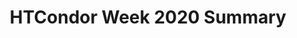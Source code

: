 ---
title: HTCondor Week 2020 Summary

_type: HTTPAPIResult
additionalInfo: {}
count: 1
results:
- _fossil: conferenceMetadataWithContribs
  _type: Conference
  address: ''
  category: HTCondor Week Workshops
  categoryId: 34
  chairs: []
  contributions:
  - _fossil: contributionMetadata
    _type: Contribution
    board_number: ''
    coauthors: []
    db_id: 7853
    description: ''
    duration: 10
    endDate:
      date: '2020-05-19'
      time: '11:10:00'
      tz: America/Chicago
    folders:
    - _type: folder
      attachments:
      - _type: attachment
        content_type: application/pdf
        description: ''
        download_url: https://agenda.hep.wisc.edu/event/1440/contributions/7853/attachments/1944/2189/HTCondor-Week-2020-Introduction-Guidelines.pdf
        filename: HTCondor-Week-2020-Introduction-Guidelines.pdf
        id: 2189
        is_protected: false
        modified_dt: '2020-05-19T19:38:49.868363+00:00'
        size: 627168
        title: HTCondor-Week-2020-Introduction-Guidelines.pdf
        type: file
      - _type: attachment
        content_type: application/vnd.openxmlformats-officedocument.presentationml.presentation
        description: ''
        download_url: https://agenda.hep.wisc.edu/event/1440/contributions/7853/attachments/1944/2188/HTCondor-Week-2020-Introduction-Guidelines.pptx
        filename: HTCondor-Week-2020-Introduction-Guidelines.pptx
        id: 2188
        is_protected: false
        modified_dt: '2020-05-19T19:38:49.868363+00:00'
        size: 1396228
        title: HTCondor-Week-2020-Introduction-Guidelines.pptx
        type: file
      default_folder: false
      description: ''
      id: 1944
      is_protected: false
      title: Slides
    friendly_id: 1
    id: '1'
    keywords: []
    location: ''
    material:
    - _deprecated: true
      _fossil: materialMetadata
      _type: Slides
      id: '1944'
      resources:
      - _deprecated: true
        _fossil: localFileMetadata
        _type: LocalFile
        fileName: HTCondor-Week-2020-Introduction-Guidelines.pdf
        id: '2189'
        name: HTCondor-Week-2020-Introduction-Guidelines.pdf
        url: https://agenda.hep.wisc.edu/event/1440/contributions/7853/attachments/1944/2189/HTCondor-Week-2020-Introduction-Guidelines.pdf
      - _deprecated: true
        _fossil: localFileMetadata
        _type: LocalFile
        fileName: HTCondor-Week-2020-Introduction-Guidelines.pptx
        id: '2188'
        name: HTCondor-Week-2020-Introduction-Guidelines.pptx
        url: https://agenda.hep.wisc.edu/event/1440/contributions/7853/attachments/1944/2188/HTCondor-Week-2020-Introduction-Guidelines.pptx
      title: Slides
    note: {}
    primaryauthors: []
    references: []
    room: Virtual
    roomFullname: Virtual
    session: CHTC Team Presentations
    speakers:
    - _fossil: contributionParticipationMetadata
      _type: ContributionParticipation
      affiliation: University of Wisconsin
      db_id: 9950
      emailHash: 45ebb4f071323893785bdb3c86effffc
      first_name: Mark
      fullName: Coatsworth, Mark
      id: '9950'
      last_name: Coatsworth
      person_id: 7935
    startDate:
      date: '2020-05-19'
      time: '11:00:00'
      tz: America/Chicago
    title: Introduction and Virtual Conference Guidelines
    track: null
    type: null
    url: https://agenda.hep.wisc.edu/event/1440/contributions/7853/
  - _fossil: contributionMetadata
    _type: Contribution
    board_number: ''
    coauthors: []
    db_id: 7855
    description: ''
    duration: 20
    endDate:
      date: '2020-05-19'
      time: '11:30:00'
      tz: America/Chicago
    folders:
    - _type: folder
      attachments:
      - _type: attachment
        content_type: application/vnd.openxmlformats-officedocument.presentationml.presentation
        description: ''
        download_url: https://agenda.hep.wisc.edu/event/1440/contributions/7855/attachments/1935/2175/05-20-CW.pptx
        filename: 05-20-CW.pptx
        id: 2175
        is_protected: false
        modified_dt: '2020-05-19T16:50:37.024653+00:00'
        size: 11252026
        title: 05-20-CW.pptx
        type: file
      default_folder: false
      description: ''
      id: 1935
      is_protected: false
      title: Slides
    friendly_id: 2
    id: '2'
    keywords: []
    location: ''
    material:
    - _deprecated: true
      _fossil: materialMetadata
      _type: Slides
      id: '1935'
      resources:
      - _deprecated: true
        _fossil: localFileMetadata
        _type: LocalFile
        fileName: 05-20-CW.pptx
        id: '2175'
        name: 05-20-CW.pptx
        url: https://agenda.hep.wisc.edu/event/1440/contributions/7855/attachments/1935/2175/05-20-CW.pptx
      title: Slides
    note: {}
    primaryauthors: []
    references: []
    room: Virtual
    roomFullname: Virtual
    session: CHTC Team Presentations
    speakers:
    - _fossil: contributionParticipationMetadata
      _type: ContributionParticipation
      affiliation: UW-Madison CHTC
      db_id: 9952
      emailHash: 1102feddb903c81db7bd06a95548f49f
      first_name: Miron
      fullName: Livny, Miron
      id: '9952'
      last_name: Livny
      person_id: 7932
    startDate:
      date: '2020-05-19'
      time: '11:10:00'
      tz: America/Chicago
    title: Welcome to HTCondor Week 2020
    track: null
    type: null
    url: https://agenda.hep.wisc.edu/event/1440/contributions/7855/
  - _fossil: contributionMetadata
    _type: Contribution
    board_number: ''
    coauthors: []
    db_id: 7854
    description: ''
    duration: 20
    endDate:
      date: '2020-05-19'
      time: '11:55:00'
      tz: America/Chicago
    folders:
    - _type: folder
      attachments:
      - _type: attachment
        content_type: application/pdf
        description: ''
        download_url: https://agenda.hep.wisc.edu/event/1440/contributions/7854/attachments/1930/2167/WhatsNew_HTCondorWeek2020.pdf
        filename: WhatsNew_HTCondorWeek2020.pdf
        id: 2167
        is_protected: false
        modified_dt: '2020-05-19T16:12:10.010096+00:00'
        size: 1831102
        title: WhatsNew_HTCondorWeek2020.pdf
        type: file
      - _type: attachment
        content_type: application/vnd.openxmlformats-officedocument.presentationml.presentation
        description: ''
        download_url: https://agenda.hep.wisc.edu/event/1440/contributions/7854/attachments/1930/2168/WhatsNew_HTCondorWeek2020.pptx
        filename: WhatsNew_HTCondorWeek2020.pptx
        id: 2168
        is_protected: false
        modified_dt: '2020-05-19T16:12:10.010096+00:00'
        size: 7350958
        title: WhatsNew_HTCondorWeek2020.pptx
        type: file
      default_folder: false
      description: ''
      id: 1930
      is_protected: false
      title: Slides
    friendly_id: 3
    id: '3'
    keywords: []
    location: ''
    material:
    - _deprecated: true
      _fossil: materialMetadata
      _type: Slides
      id: '1930'
      resources:
      - _deprecated: true
        _fossil: localFileMetadata
        _type: LocalFile
        fileName: WhatsNew_HTCondorWeek2020.pdf
        id: '2167'
        name: WhatsNew_HTCondorWeek2020.pdf
        url: https://agenda.hep.wisc.edu/event/1440/contributions/7854/attachments/1930/2167/WhatsNew_HTCondorWeek2020.pdf
      - _deprecated: true
        _fossil: localFileMetadata
        _type: LocalFile
        fileName: WhatsNew_HTCondorWeek2020.pptx
        id: '2168'
        name: WhatsNew_HTCondorWeek2020.pptx
        url: https://agenda.hep.wisc.edu/event/1440/contributions/7854/attachments/1930/2168/WhatsNew_HTCondorWeek2020.pptx
      title: Slides
    note: {}
    primaryauthors: []
    references: []
    room: Virtual
    roomFullname: Virtual
    session: CHTC Team Presentations
    speakers:
    - _fossil: contributionParticipationMetadata
      _type: ContributionParticipation
      affiliation: University of Wisconsin
      db_id: 9951
      emailHash: 55a49eed77d2c92902808de16b05f780
      first_name: Todd
      fullName: Tannenbaum, Todd
      id: '9951'
      last_name: Tannenbaum
      person_id: 7925
    startDate:
      date: '2020-05-19'
      time: '11:35:00'
      tz: America/Chicago
    title: What's new in HTCondor? What is upcoming?
    track: null
    type: null
    url: https://agenda.hep.wisc.edu/event/1440/contributions/7854/
  - _fossil: contributionMetadata
    _type: Contribution
    board_number: ''
    coauthors: []
    db_id: 7857
    description: ''
    duration: 20
    endDate:
      date: '2020-05-19'
      time: '12:20:00'
      tz: America/Chicago
    folders:
    - _type: folder
      attachments:
      - _type: attachment
        content_type: application/vnd.openxmlformats-officedocument.presentationml.presentation
        description: ''
        download_url: https://agenda.hep.wisc.edu/event/1440/contributions/7857/attachments/1943/2187/k8s.pptx
        filename: k8s.pptx
        id: 2187
        is_protected: false
        modified_dt: '2020-05-19T15:46:29.019484+00:00'
        size: 449058
        title: k8s.pptx
        type: file
      default_folder: false
      description: ''
      id: 1943
      is_protected: false
      title: Slides
    friendly_id: 4
    id: '4'
    keywords: []
    location: ''
    material:
    - _deprecated: true
      _fossil: materialMetadata
      _type: Slides
      id: '1943'
      resources:
      - _deprecated: true
        _fossil: localFileMetadata
        _type: LocalFile
        fileName: k8s.pptx
        id: '2187'
        name: k8s.pptx
        url: https://agenda.hep.wisc.edu/event/1440/contributions/7857/attachments/1943/2187/k8s.pptx
      title: Slides
    note: {}
    primaryauthors: []
    references: []
    room: Virtual
    roomFullname: Virtual
    session: CHTC Team Presentations
    speakers:
    - _fossil: contributionParticipationMetadata
      _type: ContributionParticipation
      affiliation: UW-Madison CHTC
      db_id: 9953
      emailHash: 38e0759192bdf3e7641ee06d1f077014
      first_name: Greg
      fullName: Thain, Greg
      id: '9953'
      last_name: Thain
      person_id: 7928
    startDate:
      date: '2020-05-19'
      time: '12:00:00'
      tz: America/Chicago
    title: Kubernetes in HTCondor
    track: null
    type: null
    url: https://agenda.hep.wisc.edu/event/1440/contributions/7857/
  - _fossil: contributionMetadata
    _type: Contribution
    board_number: ''
    coauthors: []
    db_id: 7858
    description: ''
    duration: 20
    endDate:
      date: '2020-05-19'
      time: '12:45:00'
      tz: America/Chicago
    folders:
    - _type: folder
      attachments:
      - _type: attachment
        content_type: application/pdf
        description: ''
        download_url: https://agenda.hep.wisc.edu/event/1440/contributions/7858/attachments/1945/2190/HTCondor-Security.pdf
        filename: HTCondor-Security.pdf
        id: 2190
        is_protected: false
        modified_dt: '2020-05-19T03:57:15.903854+00:00'
        size: 6665303
        title: HTCondor-Security.pdf
        type: file
      default_folder: false
      description: ''
      id: 1945
      is_protected: false
      title: Slides
    friendly_id: 7
    id: '7'
    keywords: []
    location: ''
    material:
    - _deprecated: true
      _fossil: materialMetadata
      _type: Slides
      id: '1945'
      resources:
      - _deprecated: true
        _fossil: localFileMetadata
        _type: LocalFile
        fileName: HTCondor-Security.pdf
        id: '2190'
        name: HTCondor-Security.pdf
        url: https://agenda.hep.wisc.edu/event/1440/contributions/7858/attachments/1945/2190/HTCondor-Security.pdf
      title: Slides
    note: {}
    primaryauthors: []
    references: []
    room: Virtual
    roomFullname: Virtual
    session: CHTC Team Presentations
    speakers:
    - _fossil: contributionParticipationMetadata
      _type: ContributionParticipation
      affiliation: University of Nebraska-Lincoln
      db_id: 9954
      emailHash: 59019693685d08cbcc7b61eb4404c354
      first_name: Brian
      fullName: Bockelman, Brian
      id: '9954'
      last_name: Bockelman
      person_id: 7936
    startDate:
      date: '2020-05-19'
      time: '12:25:00'
      tz: America/Chicago
    title: 'HTCondor Security: Philosophy and Administration Changes'
    track: null
    type: null
    url: https://agenda.hep.wisc.edu/event/1440/contributions/7858/
  - _fossil: contributionMetadata
    _type: Contribution
    board_number: ''
    coauthors: []
    db_id: 7859
    description: ''
    duration: 20
    endDate:
      date: '2020-05-19'
      time: '14:20:00'
      tz: America/Chicago
    folders:
    - _type: folder
      attachments:
      - _type: attachment
        content_type: application/pdf
        description: ''
        download_url: https://agenda.hep.wisc.edu/event/1440/contributions/7859/attachments/1940/2183/HTCondor_Bonn.pdf
        filename: HTCondor_Bonn.pdf
        id: 2183
        is_protected: false
        modified_dt: '2020-05-18T15:07:53.391594+00:00'
        size: 615795
        title: HTCondor_Bonn.pdf
        type: file
      default_folder: false
      description: ''
      id: 1940
      is_protected: false
      title: Slides
    friendly_id: 6
    id: '6'
    keywords: []
    location: ''
    material:
    - _deprecated: true
      _fossil: materialMetadata
      _type: Slides
      id: '1940'
      resources:
      - _deprecated: true
        _fossil: localFileMetadata
        _type: LocalFile
        fileName: HTCondor_Bonn.pdf
        id: '2183'
        name: HTCondor_Bonn.pdf
        url: https://agenda.hep.wisc.edu/event/1440/contributions/7859/attachments/1940/2183/HTCondor_Bonn.pdf
      title: Slides
    note: {}
    primaryauthors: []
    references: []
    room: ''
    roomFullname: ''
    session: External Collaborator Presentations
    speakers:
    - _fossil: contributionParticipationMetadata
      _type: ContributionParticipation
      affiliation: University of Bonn
      db_id: 9955
      emailHash: 3dc72579a93d3905650c81f5faaf4a8e
      first_name: Oliver
      fullName: Freyermuth, Oliver
      id: '9955'
      last_name: Freyermuth
      person_id: 7937
    startDate:
      date: '2020-05-19'
      time: '14:00:00'
      tz: America/Chicago
    title: HTCondor and Containers for Batch and Interactive Use
    track: null
    type: null
    url: https://agenda.hep.wisc.edu/event/1440/contributions/7859/
  - _fossil: contributionMetadata
    _type: Contribution
    board_number: ''
    coauthors: []
    db_id: 7851
    description: ''
    duration: 20
    endDate:
      date: '2020-05-19'
      time: '14:45:00'
      tz: America/Chicago
    folders:
    - _type: folder
      attachments:
      - _type: attachment
        content_type: application/pdf
        description: ''
        download_url: https://agenda.hep.wisc.edu/event/1440/contributions/7851/attachments/1936/2177/RZ_OSG2020.pdf
        filename: RZ_OSG2020.pdf
        id: 2177
        is_protected: false
        modified_dt: '2020-05-19T19:15:36.306221+00:00'
        size: 1349391
        title: RZ_OSG2020.pdf
        type: file
      - _type: attachment
        content_type: application/vnd.openxmlformats-officedocument.presentationml.presentation
        description: ''
        download_url: https://agenda.hep.wisc.edu/event/1440/contributions/7851/attachments/1936/2176/RZ_OSG2020.pptx
        filename: RZ_OSG2020.pptx
        id: 2176
        is_protected: false
        modified_dt: '2020-05-19T19:15:36.306221+00:00'
        size: 33544544
        title: RZ_OSG2020.pptx
        type: file
      default_folder: false
      description: ''
      id: 1936
      is_protected: false
      title: Slides
    friendly_id: 19
    id: '19'
    keywords: []
    location: ''
    material:
    - _deprecated: true
      _fossil: materialMetadata
      _type: Slides
      id: '1936'
      resources:
      - _deprecated: true
        _fossil: localFileMetadata
        _type: LocalFile
        fileName: RZ_OSG2020.pdf
        id: '2177'
        name: RZ_OSG2020.pdf
        url: https://agenda.hep.wisc.edu/event/1440/contributions/7851/attachments/1936/2177/RZ_OSG2020.pdf
      - _deprecated: true
        _fossil: localFileMetadata
        _type: LocalFile
        fileName: RZ_OSG2020.pptx
        id: '2176'
        name: RZ_OSG2020.pptx
        url: https://agenda.hep.wisc.edu/event/1440/contributions/7851/attachments/1936/2176/RZ_OSG2020.pptx
      title: Slides
    note: {}
    primaryauthors: []
    references: []
    room: ''
    roomFullname: ''
    session: External Collaborator Presentations
    speakers:
    - _fossil: contributionParticipationMetadata
      _type: ContributionParticipation
      affiliation: Carnegie-Mellon University
      db_id: 9949
      emailHash: fd1e5748ec1c41dc974e3e144f52a7f7
      first_name: Roman
      fullName: Zubatyuk, Roman
      id: '9949'
      last_name: Zubatyuk
      person_id: 7934
    startDate:
      date: '2020-05-19'
      time: '14:25:00'
      tz: America/Chicago
    title: Use of master-worker and integration with OSG Connect
    track: null
    type: null
    url: https://agenda.hep.wisc.edu/event/1440/contributions/7851/
  - _fossil: contributionMetadata
    _type: Contribution
    board_number: ''
    coauthors: []
    db_id: 7861
    description: ''
    duration: 20
    endDate:
      date: '2020-05-19'
      time: '15:10:00'
      tz: America/Chicago
    folders:
    - _type: folder
      attachments:
      - _type: attachment
        content_type: application/pdf
        description: ''
        download_url: https://agenda.hep.wisc.edu/event/1440/contributions/7861/attachments/1932/2170/CMS-SI-HTCondorWeek2020.pdf
        filename: CMS-SI-HTCondorWeek2020.pdf
        id: 2170
        is_protected: false
        modified_dt: '2020-05-19T16:49:37.091361+00:00'
        size: 460550
        title: CMS-SI-HTCondorWeek2020.pdf
        type: file
      default_folder: false
      description: ''
      id: 1932
      is_protected: false
      title: Slides
    friendly_id: 8
    id: '8'
    keywords: []
    location: ''
    material:
    - _deprecated: true
      _fossil: materialMetadata
      _type: Slides
      id: '1932'
      resources:
      - _deprecated: true
        _fossil: localFileMetadata
        _type: LocalFile
        fileName: CMS-SI-HTCondorWeek2020.pdf
        id: '2170'
        name: CMS-SI-HTCondorWeek2020.pdf
        url: https://agenda.hep.wisc.edu/event/1440/contributions/7861/attachments/1932/2170/CMS-SI-HTCondorWeek2020.pdf
      title: Slides
    note: {}
    primaryauthors: []
    references: []
    room: ''
    roomFullname: ''
    session: External Collaborator Presentations
    speakers:
    - _fossil: contributionParticipationMetadata
      _type: ContributionParticipation
      affiliation: University of California San Diego, CMS Project
      db_id: 9957
      emailHash: 37a9d67c5498998436724740f824542b
      first_name: James
      fullName: Letts, James
      id: '9957'
      last_name: Letts
      person_id: 7939
    startDate:
      date: '2020-05-19'
      time: '14:50:00'
      tz: America/Chicago
    title: CMS Scheduling Goals in Simple Language
    track: null
    type: null
    url: https://agenda.hep.wisc.edu/event/1440/contributions/7861/
  - _fossil: contributionMetadata
    _type: Contribution
    board_number: ''
    coauthors:
    - _fossil: contributionParticipationMetadata
      _type: ContributionParticipation
      affiliation: USFWS
      db_id: 9942
      emailHash: null
      first_name: Jahn
      fullName: Kallis, Jahn
      id: '9942'
      last_name: Kallis
      person_id: 7927
    db_id: 7844
    description: ''
    duration: 20
    endDate:
      date: '2020-05-19'
      time: '15:35:00'
      tz: America/Chicago
    folders:
    - _type: folder
      attachments:
      - _type: attachment
        content_type: application/vnd.openxmlformats-officedocument.presentationml.presentation
        description: ''
        download_url: https://agenda.hep.wisc.edu/event/1440/contributions/7844/attachments/1938/2180/Erickson_HTCWeek_2020.pptx
        filename: Erickson_HTCWeek_2020.pptx
        id: 2180
        is_protected: false
        modified_dt: '2020-05-19T01:33:03.326413+00:00'
        size: 8664129
        title: Erickson_HTCWeek_2020.pptx
        type: file
      default_folder: false
      description: ''
      id: 1938
      is_protected: false
      title: Slides
    friendly_id: 10
    id: '10'
    keywords: []
    location: ''
    material:
    - _deprecated: true
      _fossil: materialMetadata
      _type: Slides
      id: '1938'
      resources:
      - _deprecated: true
        _fossil: localFileMetadata
        _type: LocalFile
        fileName: Erickson_HTCWeek_2020.pptx
        id: '2180'
        name: Erickson_HTCWeek_2020.pptx
        url: https://agenda.hep.wisc.edu/event/1440/contributions/7844/attachments/1938/2180/Erickson_HTCWeek_2020.pptx
      title: Slides
    note: {}
    primaryauthors:
    - _fossil: contributionParticipationMetadata
      _type: ContributionParticipation
      affiliation: USGS
      db_id: 9941
      emailHash: 8a71ac45f843db79d1727c2fa95e4134
      first_name: Richard
      fullName: Erickson, Richard
      id: '9941'
      last_name: Erickson
      person_id: 7926
    references: []
    room: ''
    roomFullname: ''
    session: External Collaborator Presentations
    speakers:
    - _fossil: contributionParticipationMetadata
      _type: ContributionParticipation
      affiliation: USGS
      db_id: 9941
      emailHash: 8a71ac45f843db79d1727c2fa95e4134
      first_name: Richard
      fullName: Erickson, Richard
      id: '9941'
      last_name: Erickson
      person_id: 7926
    startDate:
      date: '2020-05-19'
      time: '15:15:00'
      tz: America/Chicago
    title: Applying the PEST++ software to run sensitivity analysis on ecological
      models with advanced computing resources
    track: null
    type: null
    url: https://agenda.hep.wisc.edu/event/1440/contributions/7844/
  - _fossil: contributionMetadata
    _type: Contribution
    board_number: ''
    coauthors: []
    db_id: 7860
    description: ''
    duration: 20
    endDate:
      date: '2020-05-19'
      time: '16:00:00'
      tz: America/Chicago
    folders:
    - _type: folder
      attachments:
      - _type: attachment
        content_type: application/pdf
        description: ''
        download_url: https://agenda.hep.wisc.edu/event/1440/contributions/7860/attachments/1939/2182/DWA_David_Gardner_HTCondor_2020.pdf
        filename: DWA_David_Gardner_HTCondor_2020.pdf
        id: 2182
        is_protected: false
        modified_dt: '2020-05-19T01:46:28.814720+00:00'
        size: 2094196
        title: DWA_David_Gardner_HTCondor_2020.pdf
        type: file
      - _type: attachment
        content_type: application/vnd.openxmlformats-officedocument.presentationml.presentation
        description: ''
        download_url: https://agenda.hep.wisc.edu/event/1440/contributions/7860/attachments/1939/2181/DWA_David_Gardner_HTCondor_2020.pptx
        filename: DWA_David_Gardner_HTCondor_2020.pptx
        id: 2181
        is_protected: false
        modified_dt: '2020-05-19T01:46:28.814720+00:00'
        size: 9525673
        title: DWA_David_Gardner_HTCondor_2020.pptx
        type: file
      default_folder: false
      description: ''
      id: 1939
      is_protected: false
      title: Slides
    friendly_id: 9
    id: '9'
    keywords: []
    location: ''
    material:
    - _deprecated: true
      _fossil: materialMetadata
      _type: Slides
      id: '1939'
      resources:
      - _deprecated: true
        _fossil: localFileMetadata
        _type: LocalFile
        fileName: DWA_David_Gardner_HTCondor_2020.pdf
        id: '2182'
        name: DWA_David_Gardner_HTCondor_2020.pdf
        url: https://agenda.hep.wisc.edu/event/1440/contributions/7860/attachments/1939/2182/DWA_David_Gardner_HTCondor_2020.pdf
      - _deprecated: true
        _fossil: localFileMetadata
        _type: LocalFile
        fileName: DWA_David_Gardner_HTCondor_2020.pptx
        id: '2181'
        name: DWA_David_Gardner_HTCondor_2020.pptx
        url: https://agenda.hep.wisc.edu/event/1440/contributions/7860/attachments/1939/2181/DWA_David_Gardner_HTCondor_2020.pptx
      title: Slides
    note: {}
    primaryauthors: []
    references: []
    room: ''
    roomFullname: ''
    session: External Collaborator Presentations
    speakers:
    - _fossil: contributionParticipationMetadata
      _type: ContributionParticipation
      affiliation: DreamWorks
      db_id: 9956
      emailHash: 7a418f858d1769f41b500060000c9614
      first_name: David
      fullName: Gardner, David
      id: '9956'
      last_name: Gardner
      person_id: 7938
    startDate:
      date: '2020-05-19'
      time: '15:40:00'
      tz: America/Chicago
    title: DreamWorks Animation Farm Manager & Related Services
    track: null
    type: null
    url: https://agenda.hep.wisc.edu/event/1440/contributions/7860/
  - _fossil: contributionMetadata
    _type: Contribution
    board_number: ''
    coauthors: []
    db_id: 7849
    description: ''
    duration: 10
    endDate:
      date: '2020-05-19'
      time: '16:15:00'
      tz: America/Chicago
    folders: []
    friendly_id: 17
    id: '17'
    keywords: []
    location: ''
    material: []
    note: {}
    primaryauthors: []
    references: []
    room: ''
    roomFullname: ''
    session: External Collaborator Presentations
    speakers:
    - _fossil: contributionParticipationMetadata
      _type: ContributionParticipation
      affiliation: UW-Madison CHTC
      db_id: 9947
      emailHash: 1102feddb903c81db7bd06a95548f49f
      first_name: Miron
      fullName: Livny, Miron
      id: '9947'
      last_name: Livny
      person_id: 7932
    startDate:
      date: '2020-05-19'
      time: '16:05:00'
      tz: America/Chicago
    title: Closing Remarks
    track: null
    type: null
    url: https://agenda.hep.wisc.edu/event/1440/contributions/7849/
  - _fossil: contributionMetadata
    _type: Contribution
    board_number: ''
    coauthors: []
    db_id: 7843
    description: ''
    duration: 20
    endDate:
      date: '2020-05-20'
      time: '11:20:00'
      tz: America/Chicago
    folders:
    - _type: folder
      attachments:
      - _type: attachment
        content_type: application/pdf
        description: ''
        download_url: https://agenda.hep.wisc.edu/event/1440/contributions/7843/attachments/1934/2173/Architecture.pdf
        filename: Architecture.pdf
        id: 2173
        is_protected: false
        modified_dt: '2020-05-19T04:44:29.131019+00:00'
        size: 1931476
        title: Architecture.pdf
        type: file
      - _type: attachment
        content_type: application/vnd.openxmlformats-officedocument.presentationml.presentation
        description: ''
        download_url: https://agenda.hep.wisc.edu/event/1440/contributions/7843/attachments/1934/2174/Architecture.pptx
        filename: Architecture.pptx
        id: 2174
        is_protected: false
        modified_dt: '2020-05-19T04:44:29.131019+00:00'
        size: 11264145
        title: Architecture.pptx
        type: file
      default_folder: false
      description: ''
      id: 1934
      is_protected: false
      title: Slides
    friendly_id: 11
    id: '11'
    keywords: []
    location: ''
    material:
    - _deprecated: true
      _fossil: materialMetadata
      _type: Slides
      id: '1934'
      resources:
      - _deprecated: true
        _fossil: localFileMetadata
        _type: LocalFile
        fileName: Architecture.pdf
        id: '2173'
        name: Architecture.pdf
        url: https://agenda.hep.wisc.edu/event/1440/contributions/7843/attachments/1934/2173/Architecture.pdf
      - _deprecated: true
        _fossil: localFileMetadata
        _type: LocalFile
        fileName: Architecture.pptx
        id: '2174'
        name: Architecture.pptx
        url: https://agenda.hep.wisc.edu/event/1440/contributions/7843/attachments/1934/2174/Architecture.pptx
      title: Slides
    note: {}
    primaryauthors: []
    references: []
    room: Virtual
    roomFullname: Virtual
    session: User Tutorials
    speakers:
    - _fossil: contributionParticipationMetadata
      _type: ContributionParticipation
      affiliation: University of Wisconsin
      db_id: 9940
      emailHash: 55a49eed77d2c92902808de16b05f780
      first_name: Todd
      fullName: Tannenbaum, Todd
      id: '9940'
      last_name: Tannenbaum
      person_id: 7925
    startDate:
      date: '2020-05-20'
      time: '11:00:00'
      tz: America/Chicago
    title: HTCondor Architecture
    track: null
    type: null
    url: https://agenda.hep.wisc.edu/event/1440/contributions/7843/
  - _fossil: contributionMetadata
    _type: Contribution
    board_number: ''
    coauthors: []
    db_id: 7846
    description: ''
    duration: 20
    endDate:
      date: '2020-05-20'
      time: '11:45:00'
      tz: America/Chicago
    folders:
    - _type: folder
      attachments:
      - _type: attachment
        description: ''
        download_url: https://agenda.hep.wisc.edu/event/1440/contributions/7846/attachments/1933/2171/go
        id: 2171
        is_protected: false
        link_url: coatsworth@cs.wisc.eduhttps://github.com/htcondor/htcondor-python-bindings-tutorials
        modified_dt: '2020-05-19T14:00:00+00:00'
        title: coatsworth@cs.wisc.eduhttps://github.com/htcondor/htcondor-python-bindings-tutorials
        type: link
      - _type: attachment
        description: ''
        download_url: https://agenda.hep.wisc.edu/event/1440/contributions/7846/attachments/1933/2172/go
        id: 2172
        is_protected: false
        link_url: https://mybinder.org/v2/gh/htcondor/htcondor-python-bindings-tutorials/master?urlpath=lab/tree/users/Submitting-and-Managing-Jobs.ipynb
        modified_dt: '2020-05-19T14:00:00+00:00'
        title: https://mybinder.org/v2/gh/htcondor/htcondor-python-bindings-tutorials/master?urlpath=lab/tree/users/Submitting-and-Managing-Jobs.ipynb
        type: link
      default_folder: false
      description: ''
      id: 1933
      is_protected: false
      title: Slides
    friendly_id: 12
    id: '12'
    keywords: []
    location: ''
    material:
    - _deprecated: true
      _fossil: materialMetadata
      _type: Slides
      id: '1933'
      resources:
      - _deprecated: true
        _fossil: linkMetadata
        _type: Link
        name: coatsworth@cs.wisc.eduhttps://github.com/htcondor/htcondor-python-bindings-tutorials
        url: coatsworth@cs.wisc.eduhttps://github.com/htcondor/htcondor-python-bindings-tutorials
      - _deprecated: true
        _fossil: linkMetadata
        _type: Link
        name: https://mybinder.org/v2/gh/htcondor/htcondor-python-bindings-tutorials/master?urlpath=lab/tree/users/Submitting-and-Managing-Jobs.ipynb
        url: https://mybinder.org/v2/gh/htcondor/htcondor-python-bindings-tutorials/master?urlpath=lab/tree/users/Submitting-and-Managing-Jobs.ipynb
      title: Slides
    note: {}
    primaryauthors: []
    references: []
    room: Virtual
    roomFullname: Virtual
    session: User Tutorials
    speakers:
    - _fossil: contributionParticipationMetadata
      _type: ContributionParticipation
      affiliation: UW-Madison CHTC
      db_id: 9944
      emailHash: 683c887c5e49484e1a9ce80c4a97cd29
      first_name: Josh
      fullName: Karpel, Josh
      id: '9944'
      last_name: Karpel
      person_id: 7929
    startDate:
      date: '2020-05-20'
      time: '11:25:00'
      tz: America/Chicago
    title: Python Bindings User Tutorial
    track: null
    type: null
    url: https://agenda.hep.wisc.edu/event/1440/contributions/7846/
  - _fossil: contributionMetadata
    _type: Contribution
    board_number: ''
    coauthors: []
    db_id: 7845
    description: ''
    duration: 20
    endDate:
      date: '2020-05-20'
      time: '12:10:00'
      tz: America/Chicago
    folders:
    - _type: folder
      attachments:
      - _type: attachment
        content_type: application/vnd.openxmlformats-officedocument.presentationml.presentation
        description: ''
        download_url: https://agenda.hep.wisc.edu/event/1440/contributions/7845/attachments/1942/2186/containers.pptx
        filename: containers.pptx
        id: 2186
        is_protected: false
        modified_dt: '2020-05-20T15:41:35.373099+00:00'
        size: 550537
        title: containers.pptx
        type: file
      default_folder: false
      description: ''
      id: 1942
      is_protected: false
      title: Slides
    friendly_id: 13
    id: '13'
    keywords: []
    location: ''
    material:
    - _deprecated: true
      _fossil: materialMetadata
      _type: Slides
      id: '1942'
      resources:
      - _deprecated: true
        _fossil: localFileMetadata
        _type: LocalFile
        fileName: containers.pptx
        id: '2186'
        name: containers.pptx
        url: https://agenda.hep.wisc.edu/event/1440/contributions/7845/attachments/1942/2186/containers.pptx
      title: Slides
    note: {}
    primaryauthors: []
    references: []
    room: Virtual
    roomFullname: Virtual
    session: User Tutorials
    speakers:
    - _fossil: contributionParticipationMetadata
      _type: ContributionParticipation
      affiliation: UW-Madison CHTC
      db_id: 9943
      emailHash: 38e0759192bdf3e7641ee06d1f077014
      first_name: Greg
      fullName: Thain, Greg
      id: '9943'
      last_name: Thain
      person_id: 7928
    startDate:
      date: '2020-05-20'
      time: '11:50:00'
      tz: America/Chicago
    title: Using Containers to Run Jobs
    track: null
    type: null
    url: https://agenda.hep.wisc.edu/event/1440/contributions/7845/
  - _fossil: contributionMetadata
    _type: Contribution
    board_number: ''
    coauthors: []
    db_id: 7848
    description: ''
    duration: 20
    endDate:
      date: '2020-05-20'
      time: '12:35:00'
      tz: America/Chicago
    folders:
    - _type: folder
      attachments:
      - _type: attachment
        content_type: application/pdf
        description: ''
        download_url: https://agenda.hep.wisc.edu/event/1440/contributions/7848/attachments/1941/2185/2020-Koch-MultipleJobs.pdf
        filename: 2020-Koch-MultipleJobs.pdf
        id: 2185
        is_protected: false
        modified_dt: '2020-05-20T15:45:08.295131+00:00'
        size: 4664209
        title: 2020-Koch-MultipleJobs.pdf
        type: file
      - _type: attachment
        content_type: application/vnd.openxmlformats-officedocument.presentationml.presentation
        description: ''
        download_url: https://agenda.hep.wisc.edu/event/1440/contributions/7848/attachments/1941/2184/2020-Koch-MultipleJobs.pptx
        filename: 2020-Koch-MultipleJobs.pptx
        id: 2184
        is_protected: false
        modified_dt: '2020-05-20T15:45:08.295131+00:00'
        size: 477003
        title: 2020-Koch-MultipleJobs.pptx
        type: file
      default_folder: false
      description: ''
      id: 1941
      is_protected: false
      title: Slides
    friendly_id: 14
    id: '14'
    keywords: []
    location: ''
    material:
    - _deprecated: true
      _fossil: materialMetadata
      _type: Slides
      id: '1941'
      resources:
      - _deprecated: true
        _fossil: localFileMetadata
        _type: LocalFile
        fileName: 2020-Koch-MultipleJobs.pdf
        id: '2185'
        name: 2020-Koch-MultipleJobs.pdf
        url: https://agenda.hep.wisc.edu/event/1440/contributions/7848/attachments/1941/2185/2020-Koch-MultipleJobs.pdf
      - _deprecated: true
        _fossil: localFileMetadata
        _type: LocalFile
        fileName: 2020-Koch-MultipleJobs.pptx
        id: '2184'
        name: 2020-Koch-MultipleJobs.pptx
        url: https://agenda.hep.wisc.edu/event/1440/contributions/7848/attachments/1941/2184/2020-Koch-MultipleJobs.pptx
      title: Slides
    note: {}
    primaryauthors: []
    references: []
    room: Virtual
    roomFullname: Virtual
    session: User Tutorials
    speakers:
    - _fossil: contributionParticipationMetadata
      _type: ContributionParticipation
      affiliation: UW-Madison CHTC
      db_id: 9946
      emailHash: d7df5d823117a03f8c88fe425614f7ac
      first_name: Christina
      fullName: Koch, Christina
      id: '9946'
      last_name: Koch
      person_id: 7931
    startDate:
      date: '2020-05-20'
      time: '12:15:00'
      tz: America/Chicago
    title: Submitting Many Jobs
    track: null
    type: null
    url: https://agenda.hep.wisc.edu/event/1440/contributions/7848/
  - _fossil: contributionMetadata
    _type: Contribution
    board_number: ''
    coauthors: []
    db_id: 7847
    description: ''
    duration: 20
    endDate:
      date: '2020-05-20'
      time: '13:00:00'
      tz: America/Chicago
    folders:
    - _type: folder
      attachments:
      - _type: attachment
        content_type: application/pdf
        description: ''
        download_url: https://agenda.hep.wisc.edu/event/1440/contributions/7847/attachments/1937/2179/2020HTCondorWeek_AutomatedWorkflowsDAGMan_LMichael.pdf
        filename: 2020HTCondorWeek_AutomatedWorkflowsDAGMan_LMichael.pdf
        id: 2179
        is_protected: false
        modified_dt: '2020-05-19T19:36:31.618185+00:00'
        size: 11368989
        title: 2020HTCondorWeek_AutomatedWorkflowsDAGMan_LMichael.pdf
        type: file
      - _type: attachment
        content_type: application/vnd.openxmlformats-officedocument.presentationml.presentation
        description: ''
        download_url: https://agenda.hep.wisc.edu/event/1440/contributions/7847/attachments/1937/2178/2020HTCondorWeek_AutomatedWorkflowsDAGMan_LMichael.pptx
        filename: 2020HTCondorWeek_AutomatedWorkflowsDAGMan_LMichael.pptx
        id: 2178
        is_protected: false
        modified_dt: '2020-05-19T19:36:31.618185+00:00'
        size: 10067209
        title: 2020HTCondorWeek_AutomatedWorkflowsDAGMan_LMichael.pptx
        type: file
      default_folder: false
      description: ''
      id: 1937
      is_protected: false
      title: Slides
    friendly_id: 15
    id: '15'
    keywords: []
    location: ''
    material:
    - _deprecated: true
      _fossil: materialMetadata
      _type: Slides
      id: '1937'
      resources:
      - _deprecated: true
        _fossil: localFileMetadata
        _type: LocalFile
        fileName: 2020HTCondorWeek_AutomatedWorkflowsDAGMan_LMichael.pdf
        id: '2179'
        name: 2020HTCondorWeek_AutomatedWorkflowsDAGMan_LMichael.pdf
        url: https://agenda.hep.wisc.edu/event/1440/contributions/7847/attachments/1937/2179/2020HTCondorWeek_AutomatedWorkflowsDAGMan_LMichael.pdf
      - _deprecated: true
        _fossil: localFileMetadata
        _type: LocalFile
        fileName: 2020HTCondorWeek_AutomatedWorkflowsDAGMan_LMichael.pptx
        id: '2178'
        name: 2020HTCondorWeek_AutomatedWorkflowsDAGMan_LMichael.pptx
        url: https://agenda.hep.wisc.edu/event/1440/contributions/7847/attachments/1937/2178/2020HTCondorWeek_AutomatedWorkflowsDAGMan_LMichael.pptx
      title: Slides
    note: {}
    primaryauthors: []
    references: []
    room: Virtual
    roomFullname: Virtual
    session: User Tutorials
    speakers:
    - _fossil: contributionParticipationMetadata
      _type: ContributionParticipation
      affiliation: UW-Madison CHTC
      db_id: 9945
      emailHash: 4b52ab0316a4a331db58688d2980d3a3
      first_name: Lauren
      fullName: Michael, Lauren
      id: '9945'
      last_name: Michael
      person_id: 7930
    startDate:
      date: '2020-05-20'
      time: '12:40:00'
      tz: America/Chicago
    title: Manage Workflows with HTCondor DAGMan
    track: null
    type: null
    url: https://agenda.hep.wisc.edu/event/1440/contributions/7847/
  - _fossil: contributionMetadata
    _type: Contribution
    board_number: ''
    coauthors: []
    db_id: 7850
    description: ''
    duration: 20
    endDate:
      date: '2020-05-20'
      time: '13:25:00'
      tz: America/Chicago
    folders:
    - _type: folder
      attachments:
      - _type: attachment
        content_type: application/pdf
        description: ''
        download_url: https://agenda.hep.wisc.edu/event/1440/contributions/7850/attachments/1931/2169/vahi-pegasus-cw-2020-final.pdf
        filename: vahi-pegasus-cw-2020-final.pdf
        id: 2169
        is_protected: false
        modified_dt: '2020-05-20T15:23:51.313360+00:00'
        size: 31771164
        title: vahi-pegasus-cw-2020-final.pdf
        type: file
      default_folder: false
      description: ''
      id: 1931
      is_protected: false
      title: Slides
    friendly_id: 16
    id: '16'
    keywords: []
    location: ''
    material:
    - _deprecated: true
      _fossil: materialMetadata
      _type: Slides
      id: '1931'
      resources:
      - _deprecated: true
        _fossil: localFileMetadata
        _type: LocalFile
        fileName: vahi-pegasus-cw-2020-final.pdf
        id: '2169'
        name: vahi-pegasus-cw-2020-final.pdf
        url: https://agenda.hep.wisc.edu/event/1440/contributions/7850/attachments/1931/2169/vahi-pegasus-cw-2020-final.pdf
      title: Slides
    note: {}
    primaryauthors: []
    references: []
    room: Virtual
    roomFullname: Virtual
    session: User Tutorials
    speakers:
    - _fossil: contributionParticipationMetadata
      _type: ContributionParticipation
      affiliation: Pegasus Team USC Information Sciences Institute
      db_id: 9948
      emailHash: 5dab46a519a745181105624fd94e8701
      first_name: Karan
      fullName: Vahi, Karan
      id: '9948'
      last_name: Vahi
      person_id: 7933
    startDate:
      date: '2020-05-20'
      time: '13:05:00'
      tz: America/Chicago
    title: Pegasus Workflows
    track: null
    type: null
    url: https://agenda.hep.wisc.edu/event/1440/contributions/7850/
  creationDate:
    date: '2020-01-08'
    time: '12:01:30.102232'
    tz: America/Chicago
  creator:
    _fossil: conferenceChairMetadata
    _type: Avatar
    affiliation: University of Wisconsin
    emailHash: 45ebb4f071323893785bdb3c86effffc
    first_name: Mark
    fullName: Coatsworth, Mark
    id: '960'
    last_name: Coatsworth
  description: ''
  endDate:
    date: '2020-05-20'
    time: '17:00:00'
    tz: America/Chicago
  folders: []
  hasAnyProtection: false
  id: '1440'
  keywords: []
  location: ''
  material: []
  note: {}
  references: []
  room: ''
  roomFullname: ''
  roomMapURL: null
  startDate:
    date: '2020-05-19'
    time: 09:00:00
    tz: America/Chicago
  timezone: America/Chicago
  title: HTCondor Week 2020
  type: conference
  url: https://agenda.hep.wisc.edu/event/1440/
  visibility:
    id: ''
    name: Everywhere
ts: 1657138366
url: https://agenda.hep.wisc.edu/export/event/1440.json?detail=contributions

---